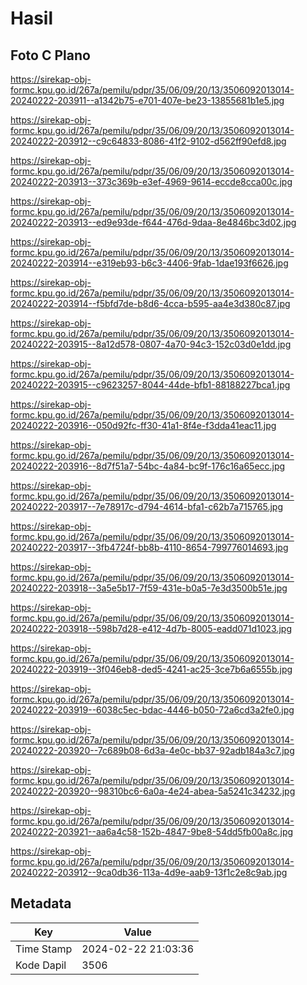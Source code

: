 # Hasil

## Foto C Plano

https://sirekap-obj-formc.kpu.go.id/267a/pemilu/pdpr/35/06/09/20/13/3506092013014-20240222-203911--a1342b75-e701-407e-be23-13855681b1e5.jpg

https://sirekap-obj-formc.kpu.go.id/267a/pemilu/pdpr/35/06/09/20/13/3506092013014-20240222-203912--c9c64833-8086-41f2-9102-d562ff90efd8.jpg

https://sirekap-obj-formc.kpu.go.id/267a/pemilu/pdpr/35/06/09/20/13/3506092013014-20240222-203913--373c369b-e3ef-4969-9614-eccde8cca00c.jpg

https://sirekap-obj-formc.kpu.go.id/267a/pemilu/pdpr/35/06/09/20/13/3506092013014-20240222-203913--ed9e93de-f644-476d-9daa-8e4846bc3d02.jpg

https://sirekap-obj-formc.kpu.go.id/267a/pemilu/pdpr/35/06/09/20/13/3506092013014-20240222-203914--e319eb93-b6c3-4406-9fab-1dae193f6626.jpg

https://sirekap-obj-formc.kpu.go.id/267a/pemilu/pdpr/35/06/09/20/13/3506092013014-20240222-203914--f5bfd7de-b8d6-4cca-b595-aa4e3d380c87.jpg

https://sirekap-obj-formc.kpu.go.id/267a/pemilu/pdpr/35/06/09/20/13/3506092013014-20240222-203915--8a12d578-0807-4a70-94c3-152c03d0e1dd.jpg

https://sirekap-obj-formc.kpu.go.id/267a/pemilu/pdpr/35/06/09/20/13/3506092013014-20240222-203915--c9623257-8044-44de-bfb1-88188227bca1.jpg

https://sirekap-obj-formc.kpu.go.id/267a/pemilu/pdpr/35/06/09/20/13/3506092013014-20240222-203916--050d92fc-ff30-41a1-8f4e-f3dda41eac11.jpg

https://sirekap-obj-formc.kpu.go.id/267a/pemilu/pdpr/35/06/09/20/13/3506092013014-20240222-203916--8d7f51a7-54bc-4a84-bc9f-176c16a65ecc.jpg

https://sirekap-obj-formc.kpu.go.id/267a/pemilu/pdpr/35/06/09/20/13/3506092013014-20240222-203917--7e78917c-d794-4614-bfa1-c62b7a715765.jpg

https://sirekap-obj-formc.kpu.go.id/267a/pemilu/pdpr/35/06/09/20/13/3506092013014-20240222-203917--3fb4724f-bb8b-4110-8654-799776014693.jpg

https://sirekap-obj-formc.kpu.go.id/267a/pemilu/pdpr/35/06/09/20/13/3506092013014-20240222-203918--3a5e5b17-7f59-431e-b0a5-7e3d3500b51e.jpg

https://sirekap-obj-formc.kpu.go.id/267a/pemilu/pdpr/35/06/09/20/13/3506092013014-20240222-203918--598b7d28-e412-4d7b-8005-eadd071d1023.jpg

https://sirekap-obj-formc.kpu.go.id/267a/pemilu/pdpr/35/06/09/20/13/3506092013014-20240222-203919--3f046eb8-ded5-4241-ac25-3ce7b6a6555b.jpg

https://sirekap-obj-formc.kpu.go.id/267a/pemilu/pdpr/35/06/09/20/13/3506092013014-20240222-203919--6038c5ec-bdac-4446-b050-72a6cd3a2fe0.jpg

https://sirekap-obj-formc.kpu.go.id/267a/pemilu/pdpr/35/06/09/20/13/3506092013014-20240222-203920--7c689b08-6d3a-4e0c-bb37-92adb184a3c7.jpg

https://sirekap-obj-formc.kpu.go.id/267a/pemilu/pdpr/35/06/09/20/13/3506092013014-20240222-203920--98310bc6-6a0a-4e24-abea-5a5241c34232.jpg

https://sirekap-obj-formc.kpu.go.id/267a/pemilu/pdpr/35/06/09/20/13/3506092013014-20240222-203921--aa6a4c58-152b-4847-9be8-54dd5fb00a8c.jpg

https://sirekap-obj-formc.kpu.go.id/267a/pemilu/pdpr/35/06/09/20/13/3506092013014-20240222-203912--9ca0db36-113a-4d9e-aab9-13f1c2e8c9ab.jpg


## Metadata

| Key        | Value               |
| ---------- | ------------------- |
| Time Stamp | 2024-02-22 21:03:36 |
| Kode Dapil | 3506                |



